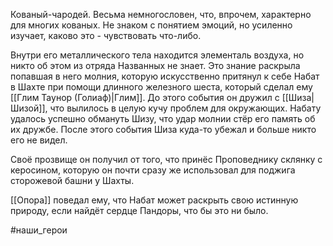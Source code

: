 Кованый-чародей. Весьма немногословен, что, впрочем, характерно для многих кованых. Не знаком с понятием эмоций, но усиленно изучает, каково это - чувствовать что-либо.

Внутри его металлического тела находится элементаль воздуха, но никто об этом из отряда Названных не знает. Это знание раскрыла попавшая в него молния, которую искусственно притянул к себе Набат в Шахте при помощи длинного железного шеста, который сделал ему [[Глим Таунор (Голиаф)|Глим]]. До этого события он дружил с [[Шиза|Шизой]], что вылилось в целую кучу проблем для окружающих. Набату удалось успешно обмануть Шизу, что удар молнии стёр его память об их дружбе. После этого события Шиза куда-то убежал и больше никто его не видел.

Своё прозвище он получил от того, что принёс Проповеднику склянку с керосином, которую он почти сразу же использовал для поджига сторожевой башни у Шахты.

[[Опора]] поведал ему, что Набат может раскрыть свою истинную природу, если найдёт сердце Пандоры, что бы это ни было.

#наши_герои 